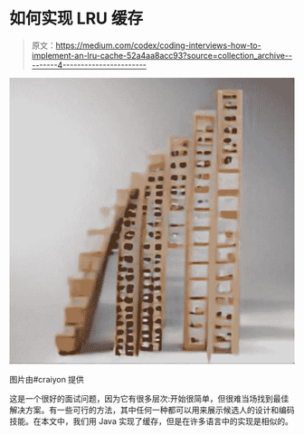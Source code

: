 # 如何实现 LRU 缓存

> 原文：<https://medium.com/codex/coding-interviews-how-to-implement-an-lru-cache-52a4aa8acc93?source=collection_archive---------4----------------------->

![](img/3b99a7b7d4a17ab545ac39dc684f4659.png)

图片由#craiyon 提供

这是一个很好的面试问题，因为它有很多层次:开始很简单，但很难当场找到最佳解决方案。有一些可行的方法，其中任何一种都可以用来展示候选人的设计和编码技能。在本文中，我们用 Java 实现了缓存，但是在许多语言中的实现是相似的。